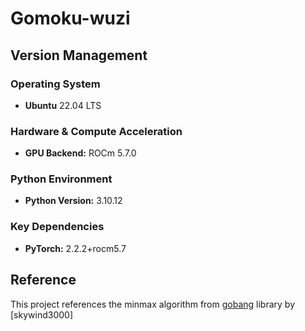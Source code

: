 # Gomoku-wuzi

## Version Management

### Operating System
- **Ubuntu** 22.04 LTS

### Hardware & Compute Acceleration
- **GPU Backend:** ROCm 5.7.0  

### Python Environment
- **Python Version:** 3.10.12  

### Key Dependencies
- **PyTorch:** 2.2.2+rocm5.7  

## Reference

This project references the minmax algorithm from [gobang](https://github.com/skywind3000/gobang) library by [skywind3000]
